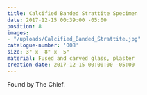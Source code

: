 ```yaml
---
title: Calcified Banded Strattite Specimen
date: 2017-12-15 00:39:00 -05:00
position: 8
images:
- "/uploads/Calcified_Banded_Strattite.jpg"
catalogue-number: '008'
size: 3" x  8" x  5"
material: Fused and carved glass, plaster
creation-date: 2017-12-15 00:00:00 -05:00
---
```


Found by The Chief.